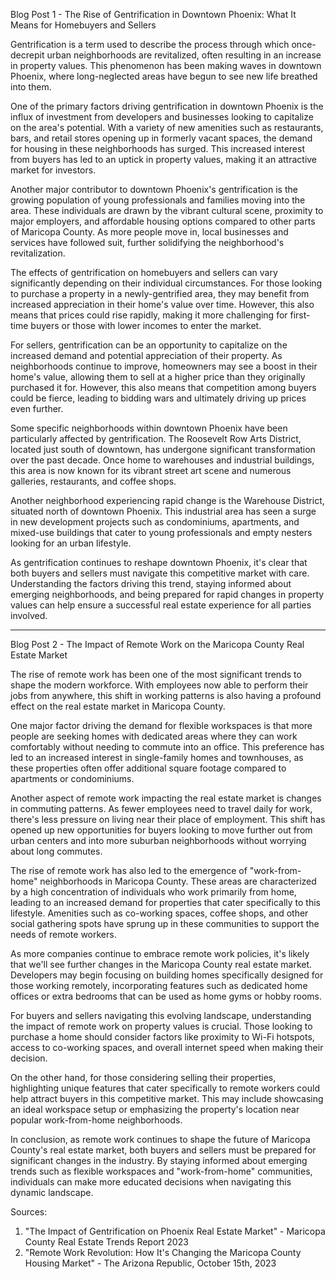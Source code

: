 Blog Post 1 - The Rise of Gentrification in Downtown Phoenix: What It Means for Homebuyers and Sellers

Gentrification is a term used to describe the process through which once-decrepit urban neighborhoods are revitalized, often resulting in an increase in property values. This phenomenon has been making waves in downtown Phoenix, where long-neglected areas have begun to see new life breathed into them.

One of the primary factors driving gentrification in downtown Phoenix is the influx of investment from developers and businesses looking to capitalize on the area's potential. With a variety of new amenities such as restaurants, bars, and retail stores opening up in formerly vacant spaces, the demand for housing in these neighborhoods has surged. This increased interest from buyers has led to an uptick in property values, making it an attractive market for investors.

Another major contributor to downtown Phoenix's gentrification is the growing population of young professionals and families moving into the area. These individuals are drawn by the vibrant cultural scene, proximity to major employers, and affordable housing options compared to other parts of Maricopa County. As more people move in, local businesses and services have followed suit, further solidifying the neighborhood's revitalization.

The effects of gentrification on homebuyers and sellers can vary significantly depending on their individual circumstances. For those looking to purchase a property in a newly-gentrified area, they may benefit from increased appreciation in their home's value over time. However, this also means that prices could rise rapidly, making it more challenging for first-time buyers or those with lower incomes to enter the market.

For sellers, gentrification can be an opportunity to capitalize on the increased demand and potential appreciation of their property. As neighborhoods continue to improve, homeowners may see a boost in their home's value, allowing them to sell at a higher price than they originally purchased it for. However, this also means that competition among buyers could be fierce, leading to bidding wars and ultimately driving up prices even further.

Some specific neighborhoods within downtown Phoenix have been particularly affected by gentrification. The Roosevelt Row Arts District, located just south of downtown, has undergone significant transformation over the past decade. Once home to warehouses and industrial buildings, this area is now known for its vibrant street art scene and numerous galleries, restaurants, and coffee shops.

Another neighborhood experiencing rapid change is the Warehouse District, situated north of downtown Phoenix. This industrial area has seen a surge in new development projects such as condominiums, apartments, and mixed-use buildings that cater to young professionals and empty nesters looking for an urban lifestyle.

As gentrification continues to reshape downtown Phoenix, it's clear that both buyers and sellers must navigate this competitive market with care. Understanding the factors driving this trend, staying informed about emerging neighborhoods, and being prepared for rapid changes in property values can help ensure a successful real estate experience for all parties involved.

---

Blog Post 2 - The Impact of Remote Work on the Maricopa County Real Estate Market

The rise of remote work has been one of the most significant trends to shape the modern workforce. With employees now able to perform their jobs from anywhere, this shift in working patterns is also having a profound effect on the real estate market in Maricopa County.

One major factor driving the demand for flexible workspaces is that more people are seeking homes with dedicated areas where they can work comfortably without needing to commute into an office. This preference has led to an increased interest in single-family homes and townhouses, as these properties often offer additional square footage compared to apartments or condominiums.

Another aspect of remote work impacting the real estate market is changes in commuting patterns. As fewer employees need to travel daily for work, there's less pressure on living near their place of employment. This shift has opened up new opportunities for buyers looking to move further out from urban centers and into more suburban neighborhoods without worrying about long commutes.

The rise of remote work has also led to the emergence of "work-from-home" neighborhoods in Maricopa County. These areas are characterized by a high concentration of individuals who work primarily from home, leading to an increased demand for properties that cater specifically to this lifestyle. Amenities such as co-working spaces, coffee shops, and other social gathering spots have sprung up in these communities to support the needs of remote workers.

As more companies continue to embrace remote work policies, it's likely that we'll see further changes in the Maricopa County real estate market. Developers may begin focusing on building homes specifically designed for those working remotely, incorporating features such as dedicated home offices or extra bedrooms that can be used as home gyms or hobby rooms.

For buyers and sellers navigating this evolving landscape, understanding the impact of remote work on property values is crucial. Those looking to purchase a home should consider factors like proximity to Wi-Fi hotspots, access to co-working spaces, and overall internet speed when making their decision.

On the other hand, for those considering selling their properties, highlighting unique features that cater specifically to remote workers could help attract buyers in this competitive market. This may include showcasing an ideal workspace setup or emphasizing the property's location near popular work-from-home neighborhoods.

In conclusion, as remote work continues to shape the future of Maricopa County's real estate market, both buyers and sellers must be prepared for significant changes in the industry. By staying informed about emerging trends such as flexible workspaces and "work-from-home" communities, individuals can make more educated decisions when navigating this dynamic landscape.

Sources:
1. "The Impact of Gentrification on Phoenix Real Estate Market" - Maricopa County Real Estate Trends Report 2023
2. "Remote Work Revolution: How It's Changing the Maricopa County Housing Market" - The Arizona Republic, October 15th, 2023
